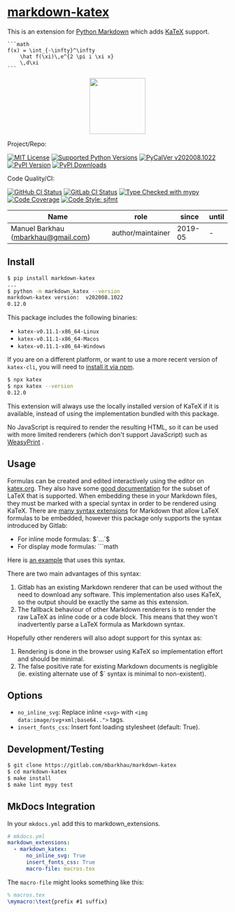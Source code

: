 
# [markdown-katex][repo_ref]

This is an extension for [Python Markdown](https://python-markdown.github.io/)
which adds [KaTeX](https://katex.org/) support.

    ```math
    f(x) = \int_{-\infty}^\infty
        \hat f(\xi)\,e^{2 \pi i \xi x}
        \,d\xi
    ```

<div align="center">
<p align="center">
<img src="https://gitlab.com/mbarkhau/markdown-katex/-/raw/master/markdown-katex-example.png" height=128>
</p>
</div>

Project/Repo:

[![MIT License][license_img]][license_ref]
[![Supported Python Versions][pyversions_img]][pyversions_ref]
[![PyCalVer v202008.1022][version_img]][version_ref]
[![PyPI Version][pypi_img]][pypi_ref]
[![PyPI Downloads][downloads_img]][downloads_ref]

Code Quality/CI:

[![GitHub CI Status][github_build_img]][github_build_ref]
[![GitLab CI Status][gitlab_build_img]][gitlab_build_ref]
[![Type Checked with mypy][mypy_img]][mypy_ref]
[![Code Coverage][codecov_img]][codecov_ref]
[![Code Style: sjfmt][style_img]][style_ref]


|                 Name                |        role       |  since  | until |
|-------------------------------------|-------------------|---------|-------|
| Manuel Barkhau (mbarkhau@gmail.com) | author/maintainer | 2019-05 | -     |


## Install

```bash
$ pip install markdown-katex
...
$ python -m markdown_katex --version
markdown-katex version:  v202008.1022
0.12.0
```

This package includes the following binaries:

 - `katex-v0.11.1-x86_64-Linux`
 - `katex-v0.11.1-x86_64-Macos`
 - `katex-v0.11.1-x86_64-Windows`

If you are on a different platform, or want to use a more recent version of `katex-cli`, you will need to [install it via npm][href_katexinstall_cli].

```bash
$ npx katex
$ npx katex --version
0.12.0
```

This extension will always use the locally installed version of KaTeX if it is available, instead of using the implementation bundled with this package.

No JavaScript is required to render the resulting HTML, so it can be used with more limited renderers (which don't support JavaScript) such as [WeasyPrint](https://weasyprint.org/) .


## Usage

Formulas can be created and edited interactively using the editor on [katex.org](https://katex.org/). They also have some [good documentation][href_katex_docs] for the subset of LaTeX that is supported. When embedding these in your Markdown files, they must be marked with a special syntax in order to be rendered using KaTeX. There are [many syntax extensions][href_cben_mathdown] for Markdown that allow LaTeX formulas to be embedded, however this package only supports the syntax introduced by Gitlab:

 - For inline mode formulas: &dollar;&#96;...&#96;&dollar;
 - For display mode formulas: &#96;&#96;&#96;math

Here is [an example](https://gitlab.com/snippets/1857641) that uses this syntax.

There are two main advantages of this syntax:

 1. Gitlab has an existing Markdown renderer that can be used without the need to download any software. This implementation also uses KaTeX, so the output should be exactly the same as this extension.
 2. The fallback behaviour of other Markdown renderers is to render the raw LaTeX as inline code or a code block. This means that they won't inadvertently parse a LaTeX formula as Markdown syntax.

Hopefully other renderers will also adopt support for this syntax as:

 1. Rendering is done in the browser using KaTeX so implementation effort and should be minimal.
 2. The false positive rate for existing Markdown documents is negligible (ie. existing alternate use of &dollar;&#96; syntax is minimal to non-existent).


## Options

 - `no_inline_svg`: Replace inline `<svg>` with `<img data:image/svg+xml;base64..">` tags.
 - `insert_fonts_css`: Insert font loading stylesheet (default: True).


## Development/Testing

```bash
$ git clone https://gitlab.com/mbarkhau/markdown-katex
$ cd markdown-katex
$ make install
$ make lint mypy test
```


## MkDocs Integration

In your `mkdocs.yml` add this to markdown_extensions.

```yaml
# mkdocs.yml
markdown_extensions:
  - markdown_katex:
      no_inline_svg: True
      insert_fonts_css: True
      macro-file: macros.tex
```

The `macro-file` might looks something like this:

```tex
% macros.tex
\mymacro:\text{prefix #1 suffix}
```


[href_cben_mathdown]: https://github.com/cben/mathdown/wiki/math-in-markdown

[repo_ref]: https://gitlab.com/mbarkhau/markdown-katex

[github_build_img]: https://github.com/mbarkhau/markdown-katex/workflows/CI/badge.svg
[github_build_ref]: https://github.com/mbarkhau/markdown-katex/actions?query=workflow%3ACI

[gitlab_build_img]: https://gitlab.com/mbarkhau/markdown-katex/badges/master/pipeline.svg
[gitlab_build_ref]: https://gitlab.com/mbarkhau/markdown-katex/pipelines

[codecov_img]: https://gitlab.com/mbarkhau/markdown-katex/badges/master/coverage.svg
[codecov_ref]: https://mbarkhau.gitlab.io/markdown-katex/cov

[license_img]: https://img.shields.io/badge/License-MIT-blue.svg
[license_ref]: https://gitlab.com/mbarkhau/markdown-katex/blob/master/LICENSE

[mypy_img]: https://img.shields.io/badge/mypy-checked-green.svg
[mypy_ref]: https://mbarkhau.gitlab.io/markdown-katex/mypycov

[style_img]: https://img.shields.io/badge/code%20style-%20sjfmt-f71.svg
[style_ref]: https://gitlab.com/mbarkhau/straitjacket/

[pypi_img]: https://img.shields.io/badge/PyPI-wheels-green.svg
[pypi_ref]: https://pypi.org/project/markdown-katex/#files

[downloads_img]: https://pepy.tech/badge/markdown-katex/month
[downloads_ref]: https://pepy.tech/project/markdown-katex

[version_img]: https://img.shields.io/static/v1.svg?label=PyCalVer&message=v202008.1022&color=blue
[version_ref]: https://pypi.org/project/pycalver/

[pyversions_img]: https://img.shields.io/pypi/pyversions/markdown-katex.svg
[pyversions_ref]: https://pypi.python.org/pypi/markdown-katex

[href_katexinstall_cli]: https://katex.org/docs/cli.html

[href_katex_docs]: https://katex.org/docs/supported.html

